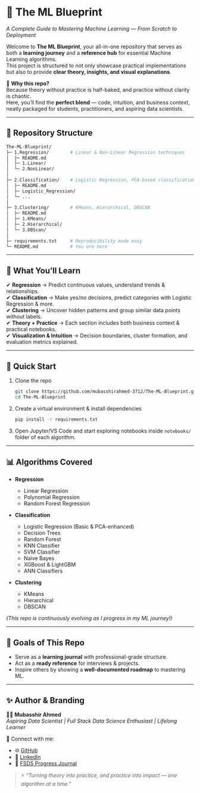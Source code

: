 # 🧠 The ML Blueprint  
_A Complete Guide to Mastering Machine Learning — From Scratch to Deployment_  

Welcome to **The ML Blueprint**, your all-in-one repository that serves as both a **learning journey** and a **reference hub** for essential Machine Learning algorithms.  
This project is structured to not only showcase practical implementations but also to provide **clear theory, insights, and visual explanations**.  

📌 **Why this repo?**  
Because theory without practice is half-baked, and practice without clarity is chaotic.  
Here, you’ll find the **perfect blend** — code, intuition, and business context, neatly packaged for students, practitioners, and aspiring data scientists.  

---

## 📂 Repository Structure  

```bash
The-ML-Blueprint/
├─ 1.Regression/        # Linear & Non-Linear Regression techniques
│  ├─ README.md
│  ├─ 1.Linear/
│  └─ 2.NonLinear/
│
├─ 2.Classification/    # Logistic Regression, PCA-based classification, etc.
│  ├─ README.md
│  ├─ Logistic_Regression/
│  └─ ...
│
├─ 3.Clustering/        # KMeans, Hierarchical, DBSCAN
│  ├─ README.md
│  ├─ 1.KMeans/
│  ├─ 2.Hierarchical/
│  └─ 3.DBScan/
│
├─ requirements.txt     # Reproducibility made easy
└─ README.md            # You are here
```

---

## 📖 What You’ll Learn  

✔ **Regression** → Predict continuous values, understand trends & relationships.  
✔ **Classification** → Make yes/no decisions, predict categories with Logistic Regression & more.  
✔ **Clustering** → Uncover hidden patterns and group similar data points without labels.  
✔ **Theory + Practice** → Each section includes both business context & practical notebooks.  
✔ **Visualization & Intuition** → Decision boundaries, cluster formation, and evaluation metrics explained.  

---

## 🚀 Quick Start  

1. Clone the repo  
   ```bash
   git clone https://github.com/mubasshirahmed-3712/The-ML-Blueprint.git
   cd The-ML-Blueprint
   ```

2. Create a virtual environment & install dependencies  
   ```bash
   pip install -r requirements.txt
   ```

3. Open Jupyter/VS Code and start exploring notebooks inside `notebooks/` folder of each algorithm.  

---

## 📊 Algorithms Covered  

- **Regression**  
  - Linear Regression  
  - Polynomial Regression  
  - Random Forest Regression  

- **Classification**  
  - Logistic Regression (Basic & PCA-enhanced)  
  - Decision Trees  
  - Random Forest  
  - KNN Classifier  
  - SVM Classifier  
  - Naive Bayes  
  - XGBoost & LightGBM  
  - ANN Classifiers  

- **Clustering**  
  - KMeans  
  - Hierarchical  
  - DBSCAN  

*(This repo is continuously evolving as I progress in my ML journey!)*  

---

## 🎯 Goals of This Repo  

- Serve as a **learning journal** with professional-grade structure.  
- Act as a **ready reference** for interviews & projects.  
- Inspire others by showing a **well-documented roadmap** to mastering ML.  

---

## ✨ Author & Branding  

👨‍💻 **Mubasshir Ahmed**  
_Aspiring Data Scientist | Full Stack Data Science Enthusiast | Lifelong Learner_  

🔗 Connect with me:  
- 🌐 [GitHub](https://github.com/mubasshirahmed-3712)  
- 💼 [LinkedIn](https://www.linkedin.com/in/mubasshir3712/)  
- 📝 [FSDS Progress Journal](https://github.com/mubasshirahmed-3712/AI-FSDS-progress-journal)  

> ⚡ *“Turning theory into practice, and practice into impact — one algorithm at a time.”*  
